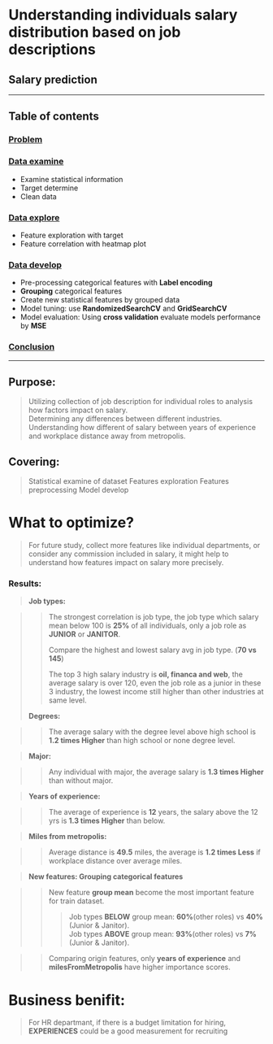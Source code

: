 # Understanding individuals salary distribution based on job descriptions
## Salary prediction


-----------------------------------------------------------------------------------------------------------------------------------------



## Table of contents

### [Problem](#purpose)

### [Data examine](https://github.com/yayuchen/salary-project/blob/main/data%20statistical%20examine.html)
* Examine statistical information
* Target determine
* Clean data

### [Data explore](https://github.com/yayuchen/salary-project/blob/main/explore/data%20exploration.ipynb)
* Feature exploration with target
* Feature correlation with heatmap plot

### [Data develop](https://github.com/yayuchen/salary-project/blob/main/develop/data%20develop.ipynb)
* Pre-processing categorical features with **Label encoding**
* **Grouping** categorical features
* Create new statistical features by grouped data
* Model tuning: use **RandomizedSearchCV** and **GridSearchCV**
* Model evaluation: Using **cross validation** evaluate models performance by **MSE**

### [Conclusion](#results)



-----------------------------------------------------------------------------------------------------------------------------------------



## Purpose:

> Utilizing collection of job description for individual roles to analysis how factors impact on salary.                                  
> Determining any differences between different industries.                                                                                
> Understanding how different of salary between years of experience and workplace distance away from metropolis.
> 
## Covering:

> Statistical examine of dataset
> Features exploration 
> Features preprocessing
> Model develop
> 


# What to optimize?

> For future study, collect more features like individual departments, or consider any commission included in salary, it might help to understand how features impact on salary more precisely.
> 

### Results:

> **Job types:**

>> The strongest correlation is job type, the job type which salary mean below 100 is **25%** of all individuals, only a job role as **JUNIOR** or **JANITOR**.
>> 
>> Compare the highest and lowest salary avg in job type. (**70 vs 145**)
>> 
>> The top 3 high salary industry is **oil, financa and web**, the average salary is over 120, even the job role as a junior in these 3 industry, the lowest income still higher than other industries at same level.
>
> **Degrees:**

>> The average salary with the degree level above high school is **1.2 times Higher** than high school or none degree level.

> **Major:**

>> Any individual with major, the average salary is **1.3 times Higher** than without major.

> **Years of experience:**

>> The average of experience is **12** years, the salary above the 12 yrs is **1.3 times Higher** than below.

> **Miles from metropolis:**

>> Average distance is **49.5** miles, the average is **1.2 times Less** if workplace distance over average miles.

> **New features: Grouping categorical features**

>> New feature **group mean** become the most important feature for train dataset.
>>>Job types **BELOW** group mean: **60%**(other roles) vs **40%**(Junior & Janitor).                                                     
>>>Job types **ABOVE** group mean: **93%**(other roles) vs **7%**(Junior & Janitor).

>> Comparing origin features, only **years of experience** and **milesFromMetropolis** have higher importance scores.
>> 

# Business benifit:

> For HR departmant, if there is a budget limitation for hiring, **EXPERIENCES** could be a good measurement for recruiting

